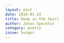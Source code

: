 ```yaml
---
layout: post 
date: 2016-01-24
title: Deep in the Swirl
author: Jonas Specktor
category: poetry
issue: hunger
---
```

